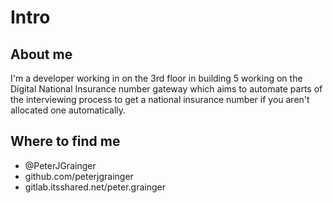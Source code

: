 # Intro

## About me

I'm a developer working in on the 3rd floor in building 5 working on the Digital National Insurance number gateway which aims to automate parts of the interviewing process to get a national insurance number if you aren't allocated one automatically.

## Where to find me

* @PeterJGrainger
* github.com/peterjgrainger
* gitlab.itsshared.net/peter.grainger





